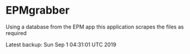 # EPMgrabber
Using a database from the EPM app this application scrapes the files as required


Latest backup: Sun Sep 1 04:31:01 UTC 2019
